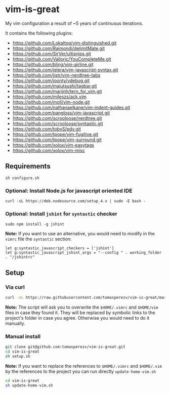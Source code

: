 # vim-is-great

My vim configuration a result of ~5 years of continuous iterations.

It contains the following plugins:

- https://github.com/Lokaltog/vim-distinguished.git
- https://github.com/Raimondi/delimitMate.git
- https://github.com/SirVer/ultisnips.git
- https://github.com/Valloric/YouCompleteMe.git
- https://github.com/bling/vim-airline.git
- https://github.com/jelera/vim-javascript-syntax.git
- https://github.com/jistr/vim-nerdtree-tabs
- https://github.com/joonty/vdebug.git
- https://github.com/majutsushi/tagbar.git
- https://github.com/marijnh/tern_for_vim.git
- https://github.com/mileszs/ack.vim
- https://github.com/moll/vim-node.git
- https://github.com/nathanaelkane/vim-indent-guides.git
- https://github.com/pangloss/vim-javascript.git
- https://github.com/scrooloose/nerdtree.git
- https://github.com/scrooloose/syntastic.git
- https://github.com/tobyS/pdv.git
- https://github.com/tpope/vim-fugitive.git
- https://github.com/tpope/vim-surround.git
- https://github.com/xolox/vim-easytags
- https://github.com/xolox/vim-misc

## Requirements

```
sh configure.sh
```

### Optional: Install Node.js for javascript oriented IDE

```
curl -sL https://deb.nodesource.com/setup_4.x | sudo -E bash -
```

### Optional: Install `jshint` for `syntastic` checker

```
sudo npm install -g jshint
```

**Note:** If you want to use an alternative, you would need to modify in the `vimrc` file the `syntastic` section:

```
let g:syntastic_javascript_checkers = ['jshint']
let g:syntastic_javascript_jshint_args = "--config " . working_folder . "/jshintrc"
```

## Setup

### Via curl

```bash
curl -sL https://raw.githubusercontent.com/tomasperezv/vim-is-great/master/curl-install.sh | bash -
```

**Note:** The script will ask you to overwrite the `$HOME/.vimrc` and `$HOME/vim` files in case they found it. They will be replaced by symbolic links to the project's folder in case you agree. Otherwise you would need to do it manually.

### Manual install

```bash
git clone git@github.com:tomasperezv/vim-is-great.git
cd vim-is-great
sh setup.sh
```

**Note:** If you want to replace the references to `$HOME/.vimrc` and `$HOME/.vim` by the references to the project you can run directly `update-home-vim.sh`

```bash
cd vim-is-great
sh update-home-vim.sh
```
